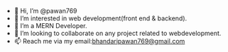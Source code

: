 - 👋 Hi, I’m @pawan769
- 👀 I’m interested in web development(front end & backend).
- 🌱 I’m a MERN Developer.
- 💞️ I’m looking to collaborate on any project related to webdevelopment.
- 📫 Reach me via my email:bhandaripawan769@gmail.com
